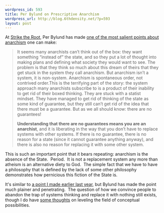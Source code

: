 ```yaml
--- 
wordpress_id: 593
title: Per Bylund on Prescriptive Anarchism
wordpress_url: http://blog.6thdensity.net/?p=593
layout: post
---
```

At <a href="http://www.strike-the-root.com/">Strike the Root</a>, Per Bylund has made <a href="http://www.strike-the-root.com/71/bylund/bylund1.html">one of the most salient points about anarchism</a> one can make:
<blockquote>It seems many anarchists can’t think out of the box: they want something “instead of” the state, and so they put a lot of thought into making plans and defining what society they would want to see. The problem is that they think so much about this dream of theirs that they get stuck in the system they call anarchism. But anarchism isn’t a system, it is non-system. Anarchism is spontaneous order, not contrived order.This is the terrifying part of the story: the system approach many anarchists subscribe to is a product of their inability to get rid of their boxed thinking. They are stuck with a statist mindset. They have managed to get rid of thinking of the state as some kind of guarantee, but they still can’t get rid of the idea that there must be a guarantee. But as we all should know: there are no guarantees!

<strong>Understanding that there are no guarantees means you are an anarchist</strong>, and it is liberating in the way that you don’t have to replace systems with other systems. If there is no guarantee, there is no reason for a state (since it cannot guarantee anything anyway), and there is also no reason for replacing it with some other system.</blockquote>
This is such an important point that it bears repeating: anarchism is the absence of the State.  Period.  It is not a replacement system any more than atheism is an alternative diety to God.  The simple fact that we have to have a philosophy that is defined by the lack of some other philosophy demonstrates how pernicious this fiction of the State is.

It's similar to <a href="http://blog.6thdensity.net/?p=461">a point I made earlier last year</a>, but Bylund has made the point much plainer and penetrating.  The question of how we convince people to abandon the trap of systems thinking and replace it with nothing still exists, though I do have <a href="http://blog.6thdensity.net/?p=469">some thoughts</a> on leveling the field of conceptual possibilities.
